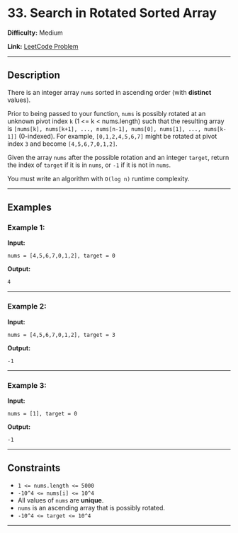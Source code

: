 # 33. Search in Rotated Sorted Array

**Difficulty:** Medium

**Link:** [LeetCode Problem](https://leetcode.com/problems/search-in-rotated-sorted-array/)

---

## Description

There is an integer array `nums` sorted in ascending order (with **distinct** values).

Prior to being passed to your function, `nums` is possibly rotated at an unknown pivot index `k` (1 <= k < nums.length) such that the resulting array is `[nums[k], nums[k+1], ..., nums[n-1], nums[0], nums[1], ..., nums[k-1]]` (0-indexed). For example, `[0,1,2,4,5,6,7]` might be rotated at pivot index `3` and become `[4,5,6,7,0,1,2]`.

Given the array `nums` after the possible rotation and an integer `target`, return the index of `target` if it is in `nums`, or `-1` if it is not in `nums`.

You must write an algorithm with `O(log n)` runtime complexity.

---

## Examples

### Example 1:

**Input:**

```plaintext
nums = [4,5,6,7,0,1,2], target = 0
```

**Output:**

```plaintext
4
```

---

### Example 2:

**Input:**

```plaintext
nums = [4,5,6,7,0,1,2], target = 3
```

**Output:**

```plaintext
-1
```

---

### Example 3:

**Input:**

```plaintext
nums = [1], target = 0
```

**Output:**

```plaintext
-1
```

---

## Constraints

- `1 <= nums.length <= 5000`
- `-10^4 <= nums[i] <= 10^4`
- All values of `nums` are **unique**.
- `nums` is an ascending array that is possibly rotated.
- `-10^4 <= target <= 10^4`

---
